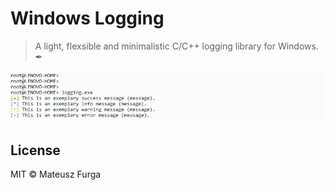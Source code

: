 # Windows Logging

> A light, flexsible and minimalistic C/C++ logging library for Windows. ✒

![Logging Demo](https://raw.githubusercontent.com/mfurga/windows-logging/master/demo.png)

## License
MIT © Mateusz Furga
